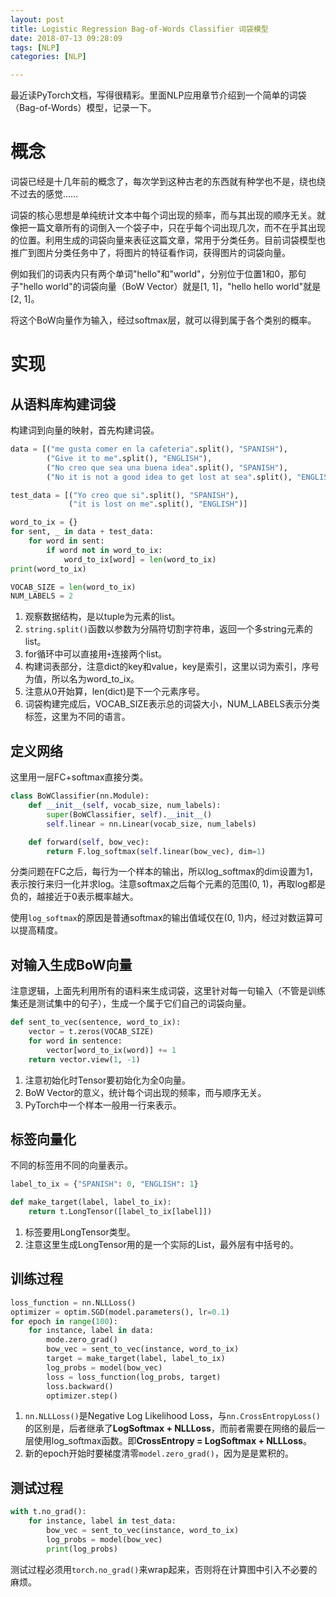 ```yaml
---
layout: post
title: Logistic Regression Bag-of-Words Classifier 词袋模型
date: 2018-07-13 09:28:09
tags: [NLP]
categories: [NLP]

---
```

最近读PyTorch文档，写得很精彩。里面NLP应用章节介绍到一个简单的词袋（Bag-of-Words）模型，记录一下。

# 概念

词袋已经是十几年前的概念了，每次学到这种古老的东西就有种学也不是，绕也绕不过去的感觉……

词袋的核心思想是单纯统计文本中每个词出现的频率，而与其出现的顺序无关。就像把一篇文章所有的词倒入一个袋子中，只在乎每个词出现几次，而不在乎其出现的位置。利用生成的词袋向量来表征这篇文章，常用于分类任务。目前词袋模型也推广到图片分类任务中了，将图片的特征看作词，获得图片的词袋向量。

例如我们的词表内只有两个单词"hello"和"world"，分别位于位置1和0，那句子"hello world"的词袋向量（BoW Vector）就是[1, 1]，"hello hello world"就是[2, 1]。

将这个BoW向量作为输入，经过softmax层，就可以得到属于各个类别的概率。

# 实现

## 从语料库构建词袋

构建词到向量的映射，首先构建词袋。

```python
data = [("me gusta comer en la cafeteria".split(), "SPANISH"),
        ("Give it to me".split(), "ENGLISH"),
        ("No creo que sea una buena idea".split(), "SPANISH"),
        ("No it is not a good idea to get lost at sea".split(), "ENGLISH")]

test_data = [("Yo creo que si".split(), "SPANISH"),
             ("it is lost on me".split(), "ENGLISH")]

word_to_ix = {}
for sent, _ in data + test_data:
	for word in sent:
		if word not in word_to_ix:
			word_to_ix[word] = len(word_to_ix)
print(word_to_ix)

VOCAB_SIZE = len(word_to_ix)
NUM_LABELS = 2
```

1. 观察数据结构，是以tuple为元素的list。
2. `string.split()`函数以参数为分隔符切割字符串，返回一个多string元素的list。
3. for循环中可以直接用`+`连接两个list。
4. 构建词表部分，注意dict的key和value，key是索引，这里以词为索引，序号为值，所以名为word_to_ix。
5. 注意从0开始算，len(dict)是下一个元素序号。
6. 词袋构建完成后，VOCAB_SIZE表示总的词袋大小，NUM_LABELS表示分类标签，这里为不同的语言。

## 定义网络

这里用一层FC+softmax直接分类。

```python
class BoWClassifier(nn.Module):
	def __init__(self, vocab_size, num_labels):
		super(BoWClassifier, self).__init__()
		self.linear = nn.Linear(vocab_size, num_labels)

	def forward(self, bow_vec):
		return F.log_softmax(self.linear(bow_vec), dim=1)
```

分类问题在FC之后，每行为一个样本的输出，所以log_softmax的dim设置为1，表示按行来归一化并求log。注意softmax之后每个元素的范围(0, 1)，再取log都是负的，越接近于0表示概率越大。

使用`log_softmax`的原因是普通softmax的输出值域仅在(0, 1)内，经过对数运算可以提高精度。

## 对输入生成BoW向量

注意逻辑，上面先利用所有的语料来生成词袋，这里针对每一句输入（不管是训练集还是测试集中的句子），生成一个属于它们自己的词袋向量。

```python
def sent_to_vec(sentence, word_to_ix):
	vector = t.zeros(VOCAB_SIZE)
	for word in sentence:
		vector[word_to_ix(word)] += 1
	return vector.view(1, -1)
```

1. 注意初始化时Tensor要初始化为全0向量。
2. BoW Vector的意义，统计每个词出现的频率，而与顺序无关。
3. PyTorch中一个样本一般用一行来表示。

## 标签向量化

不同的标签用不同的向量表示。
```python
label_to_ix = {"SPANISH": 0, "ENGLISH": 1}

def make_target(label, label_to_ix):
	return t.LongTensor([label_to_ix[label]])
```

1. 标签要用LongTensor类型。
2. 注意这里生成LongTensor用的是一个实际的List，最外层有中括号的。

## 训练过程

```python
loss_function = nn.NLLLoss()
optimizer = optim.SGD(model.parameters(), lr=0.1)
for epoch in range(100):
	for instance, label in data:
		mode.zero_grad()
		bow_vec = sent_to_vec(instance, word_to_ix)
		target = make_target(label, label_to_ix)
		log_probs = model(bow_vec)
		loss = loss_function(log_probs, target)
		loss.backward()
		optimizer.step()
```

1. `nn.NLLLoss()`是Negative Log Likelihood Loss，与`nn.CrossEntropyLoss()`的区别是，后者继承了**LogSoftmax + NLLLoss**，而前者需要在网络的最后一层使用log_softmax函数。即**CrossEntropy = LogSoftmax + NLLLoss**。
2. 新的epoch开始时要梯度清零`model.zero_grad()`，因为是是累积的。

## 测试过程

```python
with t.no_grad():
	for instance, label in test_data:
		bow_vec = sent_to_vec(instance, word_to_ix)
		log_probs = model(bow_vec)
		print(log_probs)
```

测试过程必须用`torch.no_grad()`来wrap起来，否则将在计算图中引入不必要的麻烦。